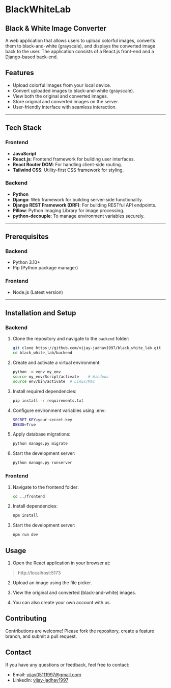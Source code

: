 # BlackWhiteLab

## Black & White Image Converter

A web application that allows users to upload colorful images, converts them to black-and-white (grayscale), and displays the converted image back to the user. The application consists of a React.js front-end and a Django-based back-end.

## Features

- Upload colorful images from your local device.
- Convert uploaded images to black-and-white (grayscale).
- View both the original and converted images.
- Store original and converted images on the server.
- User-friendly interface with seamless interaction.

---

## Tech Stack

### **Frontend**
- **JavaScript**
- **React.js**: Frontend framework for building user interfaces.
- **React Router DOM**: For handling client-side routing.
- **Tailwind CSS**: Utility-first CSS framework for styling.

### **Backend**
- **Python**
- **Django**: Web framework for building server-side functionality.
- **Django REST Framework (DRF)**: For building RESTful API endpoints.
- **Pillow**: Python Imaging Library for image processing.
- **python-decouple**: To manage environment variables securely.

---

## Prerequisites

### Backend
- Python 3.10+
- Pip (Python package manager)

### Frontend
- Node.js (Latest version)

---

## Installation and Setup

### Backend
1. Clone the repository and navigate to the `backend` folder:
   ```bash
   git clone https://github.com/vijay-jadhav1997/black_white_lab.git
   cd black_white_lab/backend
   ```
2. Create and activate a virtual environment:
    ```bash 
    python -m venv my_env
    source my_env/Script/activate    # Windows
    source env/bin/activate  # Linux/Mac
    ```
3. Install required dependencies:
    ```bash
    pip install -r requirements.txt
    ```
4. Configure environment variables using .env:
    ```bash
    SECRET_KEY=your-secret-key
    DEBUG=True
    ```
5. Apply database migrations:
    ```bash
    python manage.py migrate
    ```
6. Start the development server:
    ```bash
    python manage.py runserver
    ```

### Frontend
1. Navigate to the frontend folder:
   ```bash
   cd ../frontend
   ```
2. Install dependencies:
    ```bash 
    npm install
    ```
3. Start the development server:
    ```bash
    npm run dev
    ```

## Usage

1. Open the React application in your browser at:
  > http://localhost:5173

2. Upload an image using the file picker.

3. View the original and converted (black-and-white) images.
4. You can also create your own account with us.


## Contributing
Contributions are welcome! Please fork the repository, create a feature branch, and submit a pull request.

## Contact
If you have any questions or feedback, feel free to contact:

  -  Email: vijay05111997@gmail.com
  -  LinkedIn: [vijay-jadhav1997](https://www.linkedin.com/in/vijay-jadhav1997)